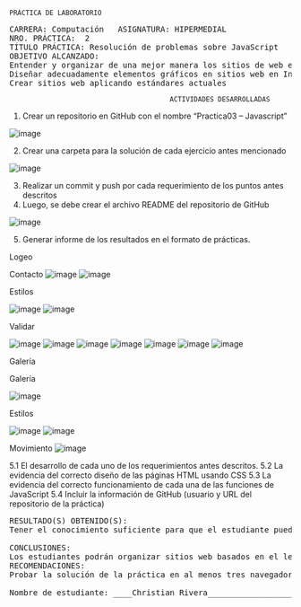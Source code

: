 
 	PRÁCTICA DE LABORATORIO 

<pre>CARRERA: Computación	ASIGNATURA: HIPERMEDIAL
NRO. PRÁCTICA:	2	
TÍTULO PRÁCTICA: Resolución de problemas sobre JavaScript
OBJETIVO ALCANZADO:
Entender y organizar de una mejor manera los sitios de web en Internet 
Diseñar adecuadamente elementos gráficos en sitios web en Internet. 
Crear sitios web aplicando estándares actuales</pre>

                                            ACTIVIDADES DESARROLLADAS
1.	Crear un repositorio en GitHub con el nombre “Practica03 – Javascript”

![image](https://user-images.githubusercontent.com/52549697/68945361-3b46f080-077e-11ea-82af-05a64de58586.png)

2.	Crear una carpeta para la solución de cada ejercicio antes mencionado

![image](https://user-images.githubusercontent.com/52549697/68945795-32a2ea00-077f-11ea-960a-b00599f4ab5a.png)

3.	Realizar un commit y push por cada requerimiento de los puntos antes descritos
4.	Luego, se debe crear el archivo README del repositorio de GitHub

![image](https://user-images.githubusercontent.com/52549697/68945965-b6f56d00-077f-11ea-95b1-9d43f758026e.png)

5.	Generar informe de los resultados en el formato de prácticas.

Logeo 

Contacto
![image](https://user-images.githubusercontent.com/52549697/68946645-7dbdfc80-0781-11ea-88ce-688a4ecfacdd.png)
![image](https://user-images.githubusercontent.com/52549697/68946690-97f7da80-0781-11ea-843d-4fca893bace1.png)


Estilos

![image](https://user-images.githubusercontent.com/52549697/68946886-089ef700-0782-11ea-8f39-c0393962558e.png)
![image](https://user-images.githubusercontent.com/52549697/68946916-1eacb780-0782-11ea-9147-12acb3ef0241.png)


Validar

![image](https://user-images.githubusercontent.com/52549697/68947514-a5ae5f80-0783-11ea-96f3-e5b4ace99ede.png)
![image](https://user-images.githubusercontent.com/52549697/68947555-c7a7e200-0783-11ea-838d-1d300084d0f8.png)
![image](https://user-images.githubusercontent.com/52549697/68947589-e1492980-0783-11ea-9068-723e6ab8e14a.png)
![image](https://user-images.githubusercontent.com/52549697/68947655-03db4280-0784-11ea-8df7-6236f39eb110.png)
![image](https://user-images.githubusercontent.com/52549697/68947721-24a39800-0784-11ea-9cd4-dd5de73340ed.png)
![image](https://user-images.githubusercontent.com/52549697/68947766-40a73980-0784-11ea-8196-ecc040fe96ec.png)
![image](https://user-images.githubusercontent.com/52549697/68947798-54eb3680-0784-11ea-862e-5d5271b9d715.png)

Galería

Galería

![image](https://user-images.githubusercontent.com/52549697/68948541-18203f00-0786-11ea-8c14-3bf6e31feeda.png)


Estilos

![image](https://user-images.githubusercontent.com/52549697/68948833-c330f880-0786-11ea-8f8f-7ab42b16f363.png)
![image](https://user-images.githubusercontent.com/52549697/68948878-e3f94e00-0786-11ea-869d-943a7216c024.png)

Movimiento
![image](https://user-images.githubusercontent.com/52549697/68949206-8addea00-0787-11ea-8a4f-bc72ffd0548f.png)


5.1	El desarrollo de cada uno de los requerimientos antes descritos.
5.2	La evidencia del correcto diseño de las páginas HTML usando CSS
5.3	La evidencia del correcto funcionamiento de cada una de las funciones de JavaScript
5.4	Incluir la información de GitHub (usuario y URL del repositorio de la práctica)  
<pre>
RESULTADO(S) OBTENIDO(S):
Tener el conocimiento suficiente para que el estudiante pueda entender y organizar de una mejor manera los sitios de web y de negocios en Internet

CONCLUSIONES:
Los estudiantes podrán organizar sitios web basados en el lenguaje de etiquetado HTML, CSS y JavaScrip
RECOMENDACIONES:
Probar la solución de la práctica en al menos tres navegadores web; Google Chrome, Firefox y Safari

Nombre de estudiante: ____Christian Rivera_________________________


</pre>

